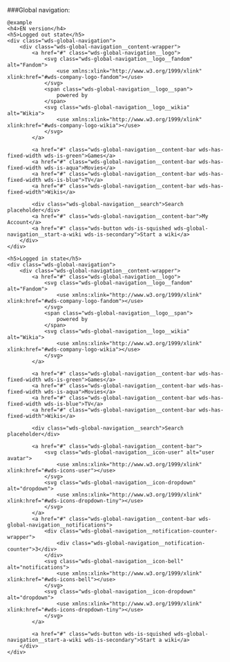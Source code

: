 ###Global navigation:

	@example
	<h4>EN version</h4>
	<h5>Logged out state</h5>
	<div class="wds-global-navigation">
		<div class="wds-global-navigation__content-wrapper">
			<a href="#" class="wds-global-navigation__logo">
				<svg class="wds-global-navigation__logo__fandom" alt="Fandom">
					<use xmlns:xlink="http://www.w3.org/1999/xlink" xlink:href="#wds-company-logo-fandom"></use>
				</svg>
				<span class="wds-global-navigation__logo__span">
					powered by
				</span>
				<svg class="wds-global-navigation__logo__wikia" alt="Wikia">
					<use xmlns:xlink="http://www.w3.org/1999/xlink" xlink:href="#wds-company-logo-wikia"></use>
				</svg>
			</a>

			<a href="#" class="wds-global-navigation__content-bar wds-has-fixed-width wds-is-green">Games</a>
			<a href="#" class="wds-global-navigation__content-bar wds-has-fixed-width wds-is-aqua">Movies</a>
			<a href="#" class="wds-global-navigation__content-bar wds-has-fixed-width wds-is-blue">TV</a>
			<a href="#" class="wds-global-navigation__content-bar wds-has-fixed-width">Wikis</a>

			<div class="wds-global-navigation__search">Search placeholder</div>
			<a href="#" class="wds-global-navigation__content-bar">My Account</a>
			<a href="#" class="wds-button wds-is-squished wds-global-navigation__start-a-wiki wds-is-secondary">Start a wiki</a>
		</div>
	</div>

	<h5>Logged in state</h5>
	<div class="wds-global-navigation">
		<div class="wds-global-navigation__content-wrapper">
			<a href="#" class="wds-global-navigation__logo">
				<svg class="wds-global-navigation__logo__fandom" alt="Fandom">
					<use xmlns:xlink="http://www.w3.org/1999/xlink" xlink:href="#wds-company-logo-fandom"></use>
				</svg>
				<span class="wds-global-navigation__logo__span">
					powered by
				</span>
				<svg class="wds-global-navigation__logo__wikia" alt="Wikia">
					<use xmlns:xlink="http://www.w3.org/1999/xlink" xlink:href="#wds-company-logo-wikia"></use>
				</svg>
			</a>

			<a href="#" class="wds-global-navigation__content-bar wds-has-fixed-width wds-is-green">Games</a>
			<a href="#" class="wds-global-navigation__content-bar wds-has-fixed-width wds-is-aqua">Movies</a>
			<a href="#" class="wds-global-navigation__content-bar wds-has-fixed-width wds-is-blue">TV</a>
			<a href="#" class="wds-global-navigation__content-bar wds-has-fixed-width">Wikis</a>

			<div class="wds-global-navigation__search">Search placeholder</div>

			<a href="#" class="wds-global-navigation__content-bar">
				<svg class="wds-global-navigation__icon-user" alt="user avatar">
					<use xmlns:xlink="http://www.w3.org/1999/xlink" xlink:href="#wds-icons-user"></use>
				</svg>
				<svg class="wds-global-navigation__icon-dropdown" alt="dropdown">
					<use xmlns:xlink="http://www.w3.org/1999/xlink" xlink:href="#wds-icons-dropdown-tiny"></use>
				</svg>
			</a>
			<a href="#" class="wds-global-navigation__content-bar wds-global-navigation__notifications">
				<div class="wds-global-navigation__notification-counter-wrapper">
					<div class="wds-global-navigation__notification-counter">3</div>
				</div>
				<svg class="wds-global-navigation__icon-bell" alt="notifications">
					<use xmlns:xlink="http://www.w3.org/1999/xlink" xlink:href="#wds-icons-bell"></use>
				</svg>
				<svg class="wds-global-navigation__icon-dropdown" alt="dropdown">
					<use xmlns:xlink="http://www.w3.org/1999/xlink" xlink:href="#wds-icons-dropdown-tiny"></use>
				</svg>
			</a>

			<a href="#" class="wds-button wds-is-squished wds-global-navigation__start-a-wiki wds-is-secondary">Start a wiki</a>
		</div>
	</div>
 